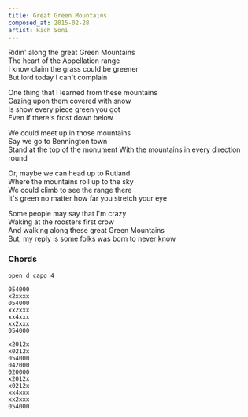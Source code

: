 ```yaml
---
title: Great Green Mountains
composed_at: 2015-02-28
artist: Rich Soni
---
```


Ridin' along the great Green Mountains  
The heart of the Appellation range  
I know claim the grass could be greener  
But lord today I can't complain  

One thing that I learned from these mountains  
Gazing upon them covered with snow  
Is show every piece green you got  
Even if there's frost down below  

We could meet up in those mountains  
Say we go to Bennington town  
Stand at the top of the monument
With the mountains in every direction round  

Or, maybe we can head up to Rutland  
Where the mountains roll up to the sky  
We could climb to see the range there  
It's green no matter how far you stretch your eye  

Some people may say that I'm crazy  
Waking at the roosters first crow  
And walking along these great Green Mountains  
But, my reply is some folks was born to never know  

### Chords

```
open d capo 4

054000
x2xxxx
054000
xx2xxx
xx4xxx
xx2xxx
054000

x2012x
x0212x
054000
042000
020000
x2012x
x0212x
xx4xxx
xx2xxx
054000

```
